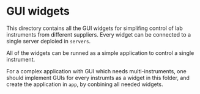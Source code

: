 # GUI widgets

This directory contains all the GUI widgets for simplifing control of lab instruments from different suppliers. Every widget can be connected to a single server deploied in `servers`.

All of the widgets can be runned as a simple application to control a single instrument.

For a complex application with GUI which needs multi-instruments, one should implement GUIs for every instrumts as a widget in this folder, and create the application in `app`, by conbining all needed widgets.
